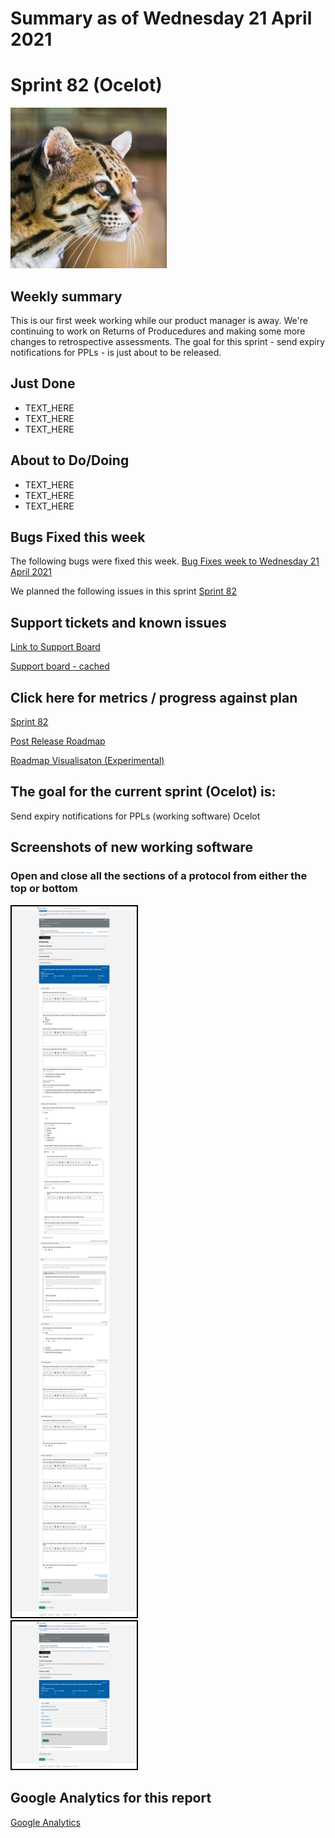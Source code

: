 # Summary as of Wednesday 21 April 2021 

# Sprint 82 (Ocelot)

![Ocelot](graphs/Ocelot_head.jpg)

## Weekly summary
This is our first week working while our product manager is away. We're continuing to work on Returns of Producedures and making some more changes to retrospective assessments. The goal for this sprint - send expiry notifications for PPLs - is just about to be released.

## Just Done
* TEXT_HERE
* TEXT_HERE
* TEXT_HERE

## About to Do/Doing
* TEXT_HERE
* TEXT_HERE
* TEXT_HERE

## Bugs Fixed this week
The following bugs were fixed this week.
[Bug Fixes week to Wednesday 21 April 2021](graphs/bugs21042021.png)

We planned the following issues in this sprint 
[Sprint 82](graphs/sprint21042021.png)

## Support tickets and known issues
[Link to Support Board](https://collaboration.homeoffice.gov.uk/jira/secure/RapidBoard.jspa?rapidView=1717&selectedIssue=ASSB-253)

[Support board - cached](graphs/supportBoard21042021.png)

## Click here for metrics / progress against plan
[Sprint 82](graphs/progress21042021.png)

[Post Release Roadmap](graphs/roadmap21042021.png)

[Roadmap Visualisaton (Experimental) ](roadmapVisualisation21042021.md)

## The goal for the current sprint (Ocelot) is:
Send expiry notifications for PPLs (working software) Ocelot


## Screenshots of new working software
### Open and close all the sections of a protocol from either the top or bottom
<a href="graphs/proto1_21042021.png"><img src="graphs/proto1_21042021.png" alt="HTML5 Icon" width="200" style="border:2px solid black"></a>
<br>
<a href="graphs/proto2_21042021.png"><img src="graphs/proto2_21042021.png" alt="HTML5 Icon" width="200" style="border:2px solid black"></a>
<br>


## Google Analytics for this report
[Google Analytics](graphs/GA21042021.png)

